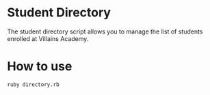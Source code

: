 # Student Directory #

The student directory script allows you to manage the list of students enrolled 
at Villains Academy.

# How to use #

```shell
ruby directory.rb
```